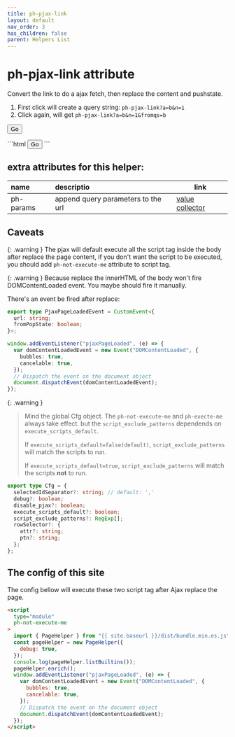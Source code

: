 ```yaml
---
title: ph-pjax-link
layout: default
nav_order: 3
has_children: false
parent: Helpers List
---
```


# ph-pjax-link attribute

Convert the link to do a ajax fetch, then replace the content and pushstate.

1. First click will create a query string: `ph-pjax-link?a=b&n=1`
2. Click again, will get `ph-pjax-link?a=b&n=1&fromqs=b`

<div class="code-example" markdown="1">
<code class="language-plaintext highlighter-rouge" ph-show-current-url></code>


<button type="button" 
  name="button"
  class="btn"
  ph-params="a::b,n::1,fromqs:a"
  ph-pjax-link="./">
  Go
  </button>
</div>
```html
<button
  type="button"
  ph-mask="2"
  class="btn btn-sm"
  ph-params="a::b,n::1,fromqs:a"
  ph-link="./"
>
  <span>Go</span>
</button>
```

## extra attributes for this helper:

| name      | descriptio                         | link                                                                         |
| :-------- | :--------------------------------- | ---------------------------------------------------------------------------- |
| ph-params | append query parameters to the url | <a href="{{site.baseurl}}/value-collector/" ph-pjax-link>value collector</a> |

## Caveats

{: .warning }
The pjax will default execute all the script tag inside the body after replace the page content, if you don't want the script to be executed, you should add `ph-not-execute-me` attribute to script tag.

{: .warning }
Because replace the innerHTML of the body won't fire DOMContentLoaded event. You maybe should fire it manually.

There's an event be fired after replace:

```typescript
export type PjaxPageLoadedEvent = CustomEvent<{
  url: string;
  fromPopState: boolean;
}>;

window.addEventListener("pjaxPageLoaded", (e) => {
  var domContentLoadedEvent = new Event("DOMContentLoaded", {
    bubbles: true,
    cancelable: true,
  });
  // Dispatch the event on the document object
  document.dispatchEvent(domContentLoadedEvent);
});
```

{: .warning }

> Mind the global Cfg object. The `ph-not-execute-me` and `ph-execte-me` always take effect. but the `script_exclude_patterns` dependends on `execute_scripts_default`.
>
> If `execute_scripts_default=false(default)`, `script_exclude_patterns` will match the scripts to run.
>
> If `execute_scripts_default=true`, `script_exclude_patterns` will match the scripts **not** to run.

```typescript
export type Cfg = {
  selectedIdSeparator?: string; // default: ','
  debug?: boolean;
  disable_pjax?: boolean;
  execute_scripts_default?: boolean;
  script_exclude_patterns?: RegExp[];
  rowSelector?: {
    attr?: string;
    ptn?: string;
  };
};
```

## The config of this site

The config bellow will execute these two script tag after Ajax replace the page.

```html
<script
  type="module"
  ph-not-execute-me
>
  import { PageHelper } from "{{ site.baseurl }}/dist/bundle.min.es.js";
  const pageHelper = new PageHelper({
    debug: true,
  });
  console.log(pageHelper.listBuiltins());
  pageHelper.enrich();
  window.addEventListener("pjaxPageLoaded", (e) => {
    var domContentLoadedEvent = new Event("DOMContentLoaded", {
      bubbles: true,
      cancelable: true,
    });
    // Dispatch the event on the document object
    document.dispatchEvent(domContentLoadedEvent);
  });
</script>
```
